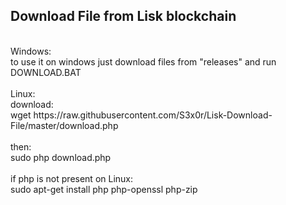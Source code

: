 <h2>Download File from Lisk blockchain</h2>
<br>
Windows:<br>
to use it on windows just download files from "releases" and run DOWNLOAD.BAT<br>
<br>
Linux:<br>
download:<br>
wget https://raw.githubusercontent.com/S3x0r/Lisk-Download-File/master/download.php<br>
<br>
then:<br>
sudo php download.php<br>
<br>
if php is not present on Linux:<br>
sudo apt-get install php php-openssl php-zip<br>
<br><br>
